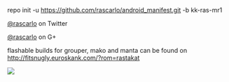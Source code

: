 repo init -u https://github.com/rascarlo/android_manifest.git -b kk-ras-mr1

[@rascarlo](https://twitter.com/rascarlo) on Twitter

[@rascarlo](https://plus.google.com/109659243885540447673) on G+

flashable builds for grouper, mako and manta can be found on http://fitsnugly.euroskank.com/?rom=rastakat

<img src="https://raw.github.com/rascarlo/android_manifest/jb-ras-mr2.0/LionOfJudah.png">
